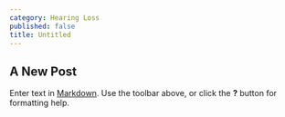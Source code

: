 ```yaml
---
category: Hearing Loss
published: false
title: Untitled
---
```

## A New Post

Enter text in [Markdown](http://daringfireball.net/projects/markdown/). Use the toolbar above, or click the **?** button for formatting help.
